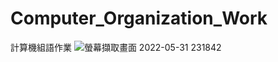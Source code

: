 # Computer_Organization_Work
計算機組語作業
![螢幕擷取畫面 2022-05-31 231842](https://user-images.githubusercontent.com/105042335/171209319-b26bd2d4-7e29-402d-bd6b-7dfd74fa77ca.png)
